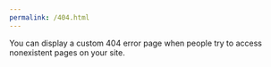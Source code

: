```yaml
---
permalink: /404.html
---
```


You can display a custom 404 error page when people try to access nonexistent pages on your site.
